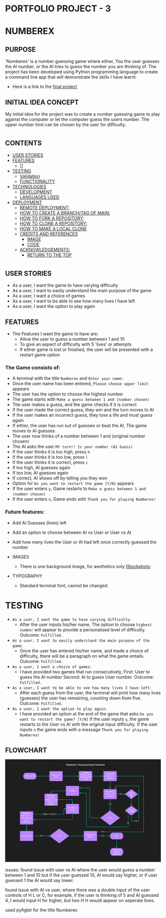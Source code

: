 # PORTFOLIO PROJECT - 3

# NUMBEREX

## PURPOSE

'Numberex' is a number guessing game where either, You the user guesses the AI number,
or the AI tries to guess the number you are thinking of.
The project has been developed using Python programming language to create a command line app that will demonstrate the skills I have learnt.
* Here is a link to the [final project](https://numberex.herokuapp.com/)

## INITIAL IDEA CONCEPT

My initial idea for the project was to create a number guessing game to play against the computer or let the computer guess the users number.
The upper number limit can be chosen by the user for difficulty.
#  
## CONTENTS


- [USER STORIES](#user-stories)
- [FEATURES](#features)
    - []
- [TESTING](#testing)
  - [Validation](#validation)
  - [FUNCTIONALITY](#functionality)
- [TECHNOLOGIES](#technologies)
  - [DEVELOPMENT](#development)
  - [LANGUAGES USED](#languages-used) 
- [DEPLOYMENT](#deployment)
  - [REMOTE DEPLOYMENT:](#remote-deployment)
  - [HOW TO CREATE A BRANCH/TAG OF MAIN:](#how-to-create-a-branchtag-of-main)
  - [HOW TO FORK A REPOSITORY:](#how-to-fork-a-repository)
  - [HOW TO CLONE A REPOSITORY:](#how-to-clone-a-repository)
  - [HOW TO MAKE A LOCAL CLONE](#how-to-make-a-local-clone)
  - [CREDITS AND REFERENCES](#credits-and-references)
    - [IMAGE](#image)
    - [CODE](#code)
  - [ACKNOWLEDGEMENTS:](#acknowledgements)
      - [RETURN TO THE TOP](#return-to-the-top)

#

## USER STORIES

* As a user, I want the game to have varying difficulty
* As a user, I want to easily understand the main purpose of the game
* As a user, I want a choice of games
* As a user, I want to be able to see how many lives I have left
* As a user, I want the option to play again

## FEATURES

* The Features I want the game to have are:
    * Allow the user to guess a number between 1 and 10
    * To give an aspect of difficulty with 5 'lives' or attempts
    * If either game is lost or finished, the user will be presented with a restart game option

### The Game consists of:

* A terminal with the title `Numberex` and `Enter your name:`
* Once the user name has been entered, `Please choose upper limit` appears
* The user has the option to choose the highest number
* The game starts with `Make a guess between 1 and (number chosen)`
* The user makes a guess, and the game checks if it is correct
* If the user made the correct guess, they win and the turn moves to AI
* If the user makes an incorrect guess, they lose a life and must guess again
* If either, the user has run out of guesses or beat the AI, The game 
    moves to AI guesses
* The user now thinks of a number between 1 and (original number chosen)
* The AI asks the user `MY turn!! Is your number (AI Guess)`
* If the user thinks it is too high, press `h`
* If the user thinks it is too low, press `l`
* If the user thinks it is correct, press `c`
* if too high, AI guesses again
* If too low, AI guesses again
* If correct, AI shows off by telling you they won
* Option for `Do you want to restart the game [Y/N]` appears
* If the user enters `y`, Game restarts to `Make a guess between 1 and (number chosen)`
* If the user enters `n`, Game ends with `Thank you for playing Numberex!`

### Future features:

* Add AI Guesses (lives) left
* Add an option to choose between AI vs User or User vs AI
* Add how many lives the User or AI had left once correctly guessed the number


* IMAGES
    * There is one background image, for aesthetics only
    [IStockphoto](https://www.istockphoto.com/search/2/image?phrase=numbers)

* TYPOGRAPHY
    * Standard terminal font, cannot be changed.
# 

# TESTING

* `As a user, I want the game to have varying difficulty`:
    *  After the user inputs his/her name, The option to choose `highest number` will appear to
        provide a personalised level of difficulty. Outcome: `Fulfilled.`
* `As a user, I want to easily understand the main purpose of the game`:
    * Once the user has entered his/her name, and made a choice of difficulty, 
        there will be a paragraph on what the game entails. Outcome: `Fulfilled.`
* `As a user, I want a choice of games`:
    * I have provided two games that run consecutively,
        First: User to guess the AI number
        Second: Ai to guess User number. Outcome: `Fulfilled.`
* `As a user, I want to be able to see how many lives I have left`:
    * After each guess from the user, the terminal will print how many lives (guesses)
        the user has remaining, counting down from five. Outcome: `Fulfilled.`
* `As a user, I want the option to play again`:
    * I have provided an option at the end of the game that asks 
        `Do you want to restart the game? [Y/N]`
        If the user inputs `y`, the game restarts to 
        the User vs AI with the original input difficulty. 
        If the user inputs `n` the game ends with a message `Thank you for playing Numberex!`

## FLOWCHART
![Flow Chart](images/Flowchart.png)

issues:
found issue with user vs AI where the user would guess a number between 1 and 10 but if the user guessed 10, AI would say higher, or if user guessed 1 the AI would say lower.

found issue with AI vs user, where there was a double input of the user controls of H L or C, for example, if the user is thinking of 5 and AI guessed 4, I would input H for higher, but two H H would appear on seperate lines.


used pyfiglet for the title Numberex